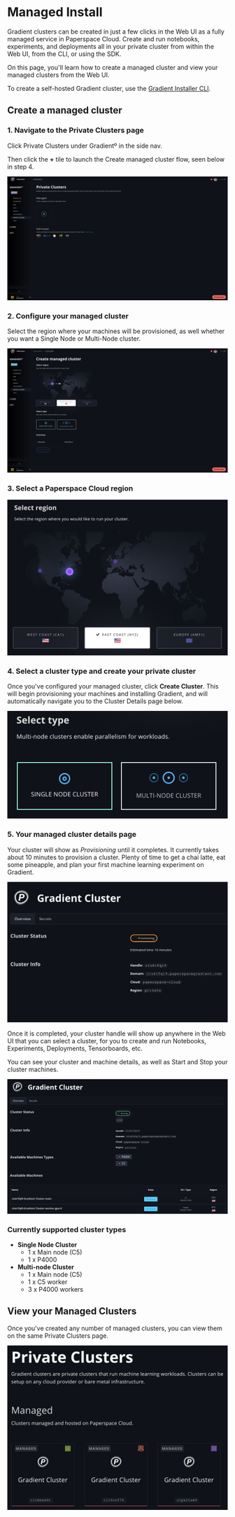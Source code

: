 # Managed Install

Gradient clusters can be created in just a few clicks in the Web UI as a fully managed service in Paperspace Cloud. Create and run notebooks, experiments, and deployments all in your private cluster from within the Web UI, from the CLI, or using the SDK.

On this page, you'll learn how to create a managed cluster and view your managed clusters from the Web UI.

To create a self-hosted Gradient cluster, use the [Gradient Installer CLI](gradient-installer-cli.md).

## Create a managed cluster

### 1. Navigate to the Private Clusters page

Click Private Clusters under Gradientº in the side nav.

Then click the **+** tile to launch the Create managed cluster flow, seen below in step 4.

![](../../.gitbook/assets/screen-shot-2020-07-23-at-9.16.56-pm.png)

### 2. Configure your managed cluster

Select the region where your machines will be provisioned, as well whether you want a Single Node or Multi-Node cluster.

![](../../.gitbook/assets/screen-shot-2020-07-23-at-9.18.17-pm%20%281%29.png)

### 3. Select a Paperspace Cloud region

![](../../.gitbook/assets/screen-shot-2020-07-23-at-9.25.02-pm.png)

### 4. Select a cluster type and create your private cluster

Once you've configured your managed cluster, click **Create Cluster**. This will begin provisioning your machines and installing Gradient, and will automatically navigate you to the Cluster Details page below.

![](../../.gitbook/assets/screen-shot-2020-07-23-at-9.26.05-pm.png)

### 5. Your managed cluster details page

Your cluster will show as _Provisioning_ until it completes. It currently takes about 10 minutes to provision a cluster. Plenty of time to get a chai latte, eat some pineapple, and plan your first machine learning experiment on Gradient.

![](../../.gitbook/assets/screen-shot-2020-07-23-at-10.58.19-pm.png)

Once it is completed, your cluster handle will show up anywhere in the Web UI that you can select a cluster, for you to create and run Notebooks, Experiments, Deployments, Tensorboards, etc.

You can see your cluster and machine details, as well as Start and Stop your cluster machines.

![](../../.gitbook/assets/screen-shot-2020-07-23-at-11.11.52-pm.png)

### Currently supported cluster types

* **Single Node Cluster**
  * 1 x Main node \(C5\)
  * 1 x P4000
* **Multi-node Cluster**
  * 1 x Main node \(C5\)
  * 1 x C5 worker
  * 3 x P4000 workers

## View your Managed Clusters

Once you've created any number of managed clusters, you can view them on the same Private Clusters page.

![](../../.gitbook/assets/screen-shot-2020-07-23-at-10.48.52-pm.png)

